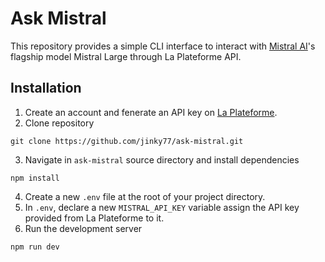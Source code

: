 # Ask Mistral
This repository provides a simple CLI interface to interact with [Mistral AI](https://mistral.ai/fr)'s flagship model Mistral Large through La Plateforme API.
## Installation
1. Create an account and fenerate an API key on [La Plateforme](https://console.mistral.ai/home).
2. Clone repository
```
git clone https://github.com/jinky77/ask-mistral.git
```
3. Navigate in `ask-mistral` source directory and install dependencies
```
npm install
```
4. Create a new `.env` file at the root of your project directory.
5. In `.env`, declare a new `MISTRAL_API_KEY` variable assign the API key provided from La Plateforme to it.
6. Run the development server
```
npm run dev
```
